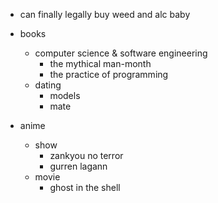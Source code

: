 - can finally legally buy weed and alc baby

- books
  - computer science & software engineering
    - the mythical man-month
    - the practice of programming
  - dating
    - models
    - mate
    
- anime
  - show
    - zankyou no terror
    - gurren lagann
  - movie
    - ghost in the shell
